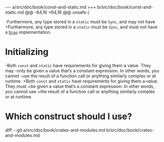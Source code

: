 --- a/src/doc/book/const-and-static.md
+++ b/src/doc/book/const-and-static.md
@@ -64,16 +64,16 @@ unsafe {
 
 [unsafe]: unsafe.html
 
-Furthermore, any type stored in a `static` must be `Sync`, and may not have
+Furthermore, any type stored in a `static` must be `Sync`, and must not have
 a [`Drop`][drop] implementation.
 
 [drop]: drop.html
 
 # Initializing
 
-Both `const` and `static` have requirements for giving them a value. They may
-only be given a value that’s a constant expression. In other words, you cannot
-use the result of a function call or anything similarly complex or at runtime.
+Both `const` and `static` have requirements for giving them a value. They must
+be given a value that’s a constant expression. In other words, you cannot use
+the result of a function call or anything similarly complex or at runtime.
 
 # Which construct should I use?
 
diff --git a/src/doc/book/crates-and-modules.md b/src/doc/book/crates-and-modules.md
